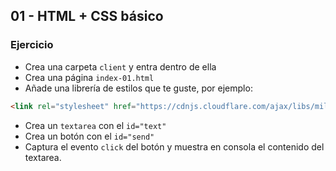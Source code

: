 ## 01 - HTML + CSS básico

### Ejercicio

- Crea una carpeta `client` y entra dentro de ella
- Crea una página `index-01.html`
- Añade una librería de estilos que te guste, por ejemplo:
```html
<link rel="stylesheet" href="https://cdnjs.cloudflare.com/ajax/libs/milligram/1.4.1/milligram.css">
```
- Crea un `textarea` con el `id="text"`
- Crea un botón con el `id="send"`
- Captura el evento `click` del botón y muestra en consola el contenido del textarea.
